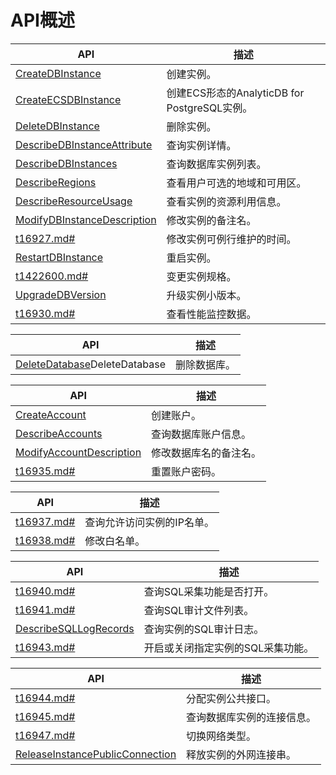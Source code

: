 # API概述

|API|描述|
|---|--|
|[CreateDBInstance](/cn.zh-CN/API参考/实例管理/CreateDBInstance.md)|创建实例。|
|[CreateECSDBInstance](/cn.zh-CN/API参考/实例管理/CreateECSDBInstance.md)|创建ECS形态的AnalyticDB for PostgreSQL实例。|
|[DeleteDBInstance](/cn.zh-CN/API参考/实例管理/DeleteDBInstance.md)|删除实例。|
|[DescribeDBInstanceAttribute](/cn.zh-CN/API参考/实例管理/DescribeDBInstanceAttribute.md)|查询实例详情。|
|[DescribeDBInstances](/cn.zh-CN/API参考/实例管理/DescribeDBInstances.md)|查询数据库实例列表。|
|[DescribeRegions](/cn.zh-CN/API参考/实例管理/DescribeRegions.md)|查看用户可选的地域和可用区。|
|[DescribeResourceUsage](/cn.zh-CN/API参考/实例管理/DescribeResourceUsage.md)|查看实例的资源利用信息。|
|[ModifyDBInstanceDescription](/cn.zh-CN/API参考/实例管理/ModifyDBInstanceDescription.md)|修改实例的备注名。|
|[t16927.md\#](/cn.zh-CN/API参考/实例管理/ModifyDBInstanceMaintainTime.md)|修改实例可例行维护的时间。|
|[RestartDBInstance](/cn.zh-CN/API参考/实例管理/RestartDBInstance.md)|重启实例。|
|[t1422600.md\#](/cn.zh-CN/API参考/实例管理/UpgradeDBInstance.md)|变更实例规格。|
|[UpgradeDBVersion](/cn.zh-CN/API参考/实例管理/UpgradeDBVersion.md)|升级实例小版本。|
|[t16930.md\#](/cn.zh-CN/API参考/实例管理/DescribeDBInstancePerformance.md)|查看性能监控数据。|

|API|描述|
|---|--|
|[DeleteDatabase](/cn.zh-CN/API参考/数据库管理/DeleteDatabase.md)DeleteDatabase|删除数据库。|

|API|描述|
|---|--|
|[CreateAccount](/cn.zh-CN/API参考/账户管理/CreateAccount.md)|创建账户。|
|[DescribeAccounts](/cn.zh-CN/API参考/账户管理/DescribeAccounts.md)|查询数据库账户信息。|
|[ModifyAccountDescription](/cn.zh-CN/API参考/账户管理/ModifyAccountDescription.md)|修改数据库名的备注名。|
|[t16935.md\#](/cn.zh-CN/API参考/账户管理/ResetAccountPassword.md)|重置账户密码。|

|API|描述|
|---|--|
|[t16937.md\#](/cn.zh-CN/API参考/安全管理/DescribeDBInstanceIPArrayList.md)|查询允许访问实例的IP名单。|
|[t16938.md\#](/cn.zh-CN/API参考/安全管理/ModifySecurityIps.md)|修改白名单。|

|API|描述|
|---|--|
|[t16940.md\#](/cn.zh-CN/API参考/日志管理/DescribeSQLCollectorPolicy.md)|查询SQL采集功能是否打开。|
|[t16941.md\#](/cn.zh-CN/API参考/日志管理/DescribeSQLLogFiles.md)|查询SQL审计文件列表。|
|[DescribeSQLLogRecords](/cn.zh-CN/API参考/日志管理/DescribeSQLLogRecords.md)|查询实例的SQL审计日志。|
|[t16943.md\#](/cn.zh-CN/API参考/日志管理/ModifySQLCollectorPolicy.md)|开启或关闭指定实例的SQL采集功能。|

|API|描述|
|---|--|
|[t16944.md\#](/cn.zh-CN/API参考/网络管理/AllocateInstancePublicConnection.md)|分配实例公共接口。|
|[t16945.md\#](/cn.zh-CN/API参考/网络管理/DescribeDBInstanceNetInfo.md)|查询数据库实例的连接信息。|
|[t16947.md\#](/cn.zh-CN/API参考/网络管理/ModifyDBInstanceNetworkType.md)|切换网络类型。|
|[ReleaseInstancePublicConnection](/cn.zh-CN/API参考/网络管理/ReleaseInstancePublicConnection.md)|释放实例的外网连接串。|

